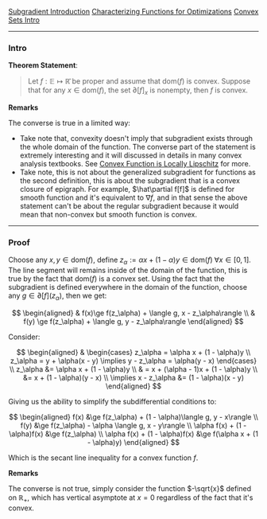 [Subgradient Introduction](Subgradient%20Introduction.md)
[Characterizing Functions for Optimizations](../Background/Characterizing%20Functions%20for%20Optimizations.md)
[Convex Sets Intro](../Background/Convex%20Sets%20Intro.md)

---
### **Intro**

**Theorem Statement**: 

> Let $f:\mathbb E \mapsto \mathbb{\bar{R}}$ be proper and assume that $\text{dom}(f)$ is convex. Suppose that for any $x\in \text{dom}(f)$, the set $\partial [f]_x$ is nonempty, then $f$ is convex. 


**Remarks**

The converse is true in a limited way: 

* Take note that, convexity doesn't imply that subgradient exists through the whole domain of the function. The converse part of the statement is extremely interesting and it will discussed in details in many convex analysis textbooks. See [Convex Function is Locally Lipschitz](Convex%20Function%20is%20Locally%20Lipschitz.md) for more. 
* Take note, this is not about the generalized subgradient for functions as the second definition, this is about the subgradient that is a convex closure of epigraph. For example, $\hat\partial f[f]$ is defined for smooth function and it's equivalent to $\nabla f$, and in that sense the above statement can't be about the regular subgradient because it would mean that non-convex but smooth function is convex. 


---
### **Proof**

Choose any $x, y\in \text{dom}(f)$, define $z_\alpha:= \alpha x + (1 - \alpha)y\in \text{dom}(f) \;\forall x \in [0, 1]$. The line segment will remains inside of the domain of the function, this is true by the fact that $\text{dom}(f)$ is a convex set. Using the fact that the subgradient is defined everywhere in the domain of the function, choose any $g\in \partial [f](z_\alpha)$, then we get: 

$$
\begin{aligned}
    & f(x)\ge f(z_\alpha) + \langle g, x - z_\alpha\rangle
    \\
    & f(y) \ge f(z_\alpha) + \langle g, y - z_\alpha\rangle
\end{aligned}
$$

Consider: 

$$
\begin{aligned}
    & \begin{cases}
        z_\alpha = \alpha x + (1 - \alpha)y
        \\
        z_\alpha = y + \alpha(x - y) \implies y - z_\alpha = \alpha(y - x)
    \end{cases}
    \\
    z_\alpha &= \alpha x + (1 - \alpha)y
    \\
    & = x + (\alpha - 1)x + (1 - \alpha)y
    \\
    &= x + (1 - \alpha)(y - x)
    \\
    \implies 
    x - z_\alpha &= (1 - \alpha)(x - y)
\end{aligned}
$$

Giving us the ability to simplify the subdifferential conditions to: 

$$
\begin{aligned}
    f(x) &\ge f(z_\alpha) + (1 - \alpha)\langle g, y - x\rangle
    \\
    f(y) &\ge f(z_\alpha) - \alpha \langle g, x - y\rangle
    \\
    \alpha f(x) + (1 - \alpha)f(x) &\ge f(z_\alpha)
    \\
    \alpha f(x) + (1 - \alpha)f(x) &\ge f(\alpha x + (1 - \alpha)y)
\end{aligned}
$$

Which is the secant line inequality for a convex function $f$. 


**Remarks**

The converse is not true, simply consider the function $-\sqrt{x}$ defined on $\mathbb R_+$, which has vertical asymptote at $x = 0$ regardless of the fact that it's convex. 
